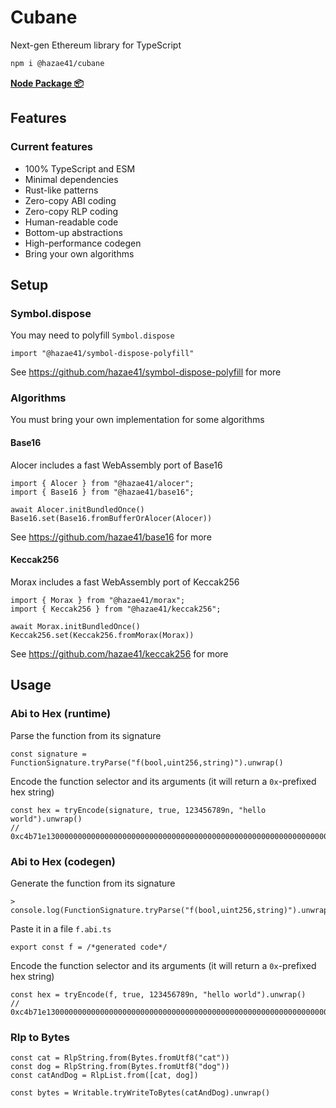 # Cubane

Next-gen Ethereum library for TypeScript

```bash
npm i @hazae41/cubane
```

[**Node Package 📦**](https://www.npmjs.com/package/@hazae41/cubane)

## Features

### Current features
- 100% TypeScript and ESM
- Minimal dependencies
- Rust-like patterns
- Zero-copy ABI coding
- Zero-copy RLP coding
- Human-readable code
- Bottom-up abstractions
- High-performance codegen
- Bring your own algorithms

## Setup

### Symbol.dispose

You may need to polyfill `Symbol.dispose`

```tsx
import "@hazae41/symbol-dispose-polyfill"
```

See https://github.com/hazae41/symbol-dispose-polyfill for more

### Algorithms

You must bring your own implementation for some algorithms

#### Base16

Alocer includes a fast WebAssembly port of Base16

```tsx
import { Alocer } from "@hazae41/alocer";
import { Base16 } from "@hazae41/base16";

await Alocer.initBundledOnce()
Base16.set(Base16.fromBufferOrAlocer(Alocer))
```

See https://github.com/hazae41/base16 for more

#### Keccak256

Morax includes a fast WebAssembly port of Keccak256

```tsx
import { Morax } from "@hazae41/morax";
import { Keccak256 } from "@hazae41/keccak256";

await Morax.initBundledOnce()
Keccak256.set(Keccak256.fromMorax(Morax))
```

See https://github.com/hazae41/keccak256 for more

## Usage

### Abi to Hex (runtime)

Parse the function from its signature

```tsx
const signature = FunctionSignature.tryParse("f(bool,uint256,string)").unwrap()
```

Encode the function selector and its arguments (it will return a `0x`-prefixed hex string)

```tsx
const hex = tryEncode(signature, true, 123456789n, "hello world").unwrap()
// 0xc4b71e130000000000000000000000000000000000000000000000000000000000000001...
```

### Abi to Hex (codegen)

Generate the function from its signature

```tsx
> console.log(FunctionSignature.tryParse("f(bool,uint256,string)").unwrap().codegen())
```

Paste it in a file `f.abi.ts`

```tsx
export const f = /*generated code*/
```

Encode the function selector and its arguments (it will return a `0x`-prefixed hex string)

```tsx
const hex = tryEncode(f, true, 123456789n, "hello world").unwrap()
// 0xc4b71e130000000000000000000000000000000000000000000000000000000000000001...
```

### Rlp to Bytes

```tsx
const cat = RlpString.from(Bytes.fromUtf8("cat"))
const dog = RlpString.from(Bytes.fromUtf8("dog"))
const catAndDog = RlpList.from([cat, dog])

const bytes = Writable.tryWriteToBytes(catAndDog).unwrap()
```